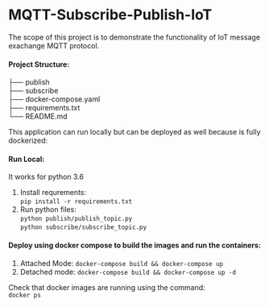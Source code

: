 # MQTT-Subscribe-Publish-IoT
The scope of this project is to demonstrate the functionality of IoT message exachange MQTT protocol. 

#### Project Structure:  
├── publish  
├── subscribe  
├── docker-compose.yaml  
├── requirements.txt  
└── README.md  

This application can run locally but can be deployed as well because is fully dockerized:
#### Run Local:
It works for python 3.6
1. Install requrements:  
`pip install -r requirements.txt`  
2. Run python files:  
`python publish/publish_topic.py`  
`python subscribe/subscribe_topic.py`

#### Deploy using docker compose to build the images and run the containers:  
1. Attached Mode: `docker-compose build && docker-compose up`
2. Detached mode:  `docker-compose build && docker-compose up -d`

Check that docker images are running using the command:  
`docker ps`


    

